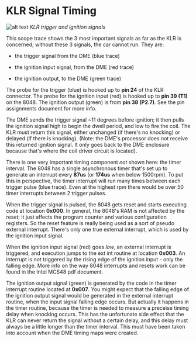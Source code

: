 # KLR Signal Timing

![alt text](https://github.com/jhnbyrn/951_dme_klr/blob/master/images/timing_signals_1.png) *KLR trigger and ignition signals*

This scope trace shows the 3 most important signals as far as the KLR is concerned; without these 3 signals, the car cannot run. They are:

* the trigger signal from the DME (blue trace)

* the ignition input signal, from the DME (red trace)

* the ignition output, to the DME (green trace)

The probe for the trigger (blue) is hooked up to __pin 24__ of the KLR connector. The probe for the ignition input (red) is hooked up to __pin 39 (T1)__ on the 8048. The ignition output (green) is from __pin 38 (P2.7)__. See the pin assignments document for more info. 

The DME sends the trigger signal ~11 degrees before ignition; it then pulls the ignition signal high to begin the dwell period, and low to fire the coil. The KLR must return this signal, either unchanged (if there's no knocking) or delayed (if there is knocking). (Note: the DME's processor does not receive this returned ignition signal. It only goes back to the DME enclosure because that's where the coil driver circuit is located).

There is one very important timing component *not* shown here: the timer interval. The 8048 has a single asynchronous timer that's set up to  generate an interrupt every __87us__ (or __174us__ when below 1500rpm). To put this in perspective, the timer interrupt will run many times between each trigger pulse (blue trace). Even at the highest rpm there would be over 50 timer interrupts between 2 trigger pulses. 

When the trigger signal is pulsed, the 8048 gets reset and starts executing code at location __0x000__. In general, the 8048's RAM is not affected by the reset; it just affects the program counter and various configuration registers. So the reset feature is really being used as a sort of pseudo external interrupt. There's only one true external interrupt, which is used by the ignition input signal. 

When the ignition input signal (red) goes *low*, an external interrupt is triggered, and execution jumps to the ext int routine at location __0x003__. An interrupt is *not* triggered by the rising edge of the ignition input - only the falling edge.  More info on the way 8048 interrupts and resets work can be found in the Intel MCS48 pdf document. 

The ignition output signal (green) is generated by the code in the timer interrupt routine located at __0x007__. You might expect that the falling edge of the ignition output signal would be generated in the external interrupt routine, when the input signal falling edge occurs. But actually it happens in the timer routine, because the timer is needed to measure a preceise timing delay when knocking occurs. This has the unfortunate side effect that the KLR can never return the signal without a certain delay, and this delay must always be a little longer than the timer interval. This must have been taken into account when the DME timing maps were created.


